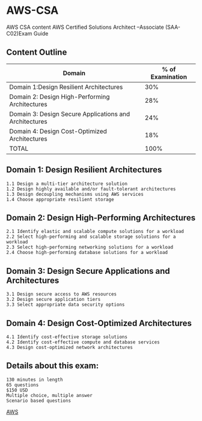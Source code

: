 # AWS-CSA 
AWS  CSA content
AWS Certified Solutions Architect –Associate (SAA-C02)Exam Guide

## Content Outline


| Domain                                                  | % of Examination          |
| --------------------------------------------------------|---------------------------|              
| Domain 1:Design Resilient Architectures                 |30%                        |
| Domain 2: Design High-Performing Architectures	      |28%                        |
| Domain 3: Design Secure Applications and Architectures  |24%                        |
| Domain 4: Design Cost-Optimized Architectures           |18%                        |
| TOTAL                                                   |100%                       |


## Domain 1: Design Resilient Architectures
    1.1	Design a multi-tier architecture solution
    1.2	Design highly available and/or fault-tolerant architectures
    1.3	Design decoupling mechanisms using AWS services
    1.4	Choose appropriate resilient storage
## Domain 2: Design High-Performing Architectures
    2.1	Identify elastic and scalable compute solutions for a workload
    2.2	Select high-performing and scalable storage solutions for a workload
    2.3	Select high-performing networking solutions for a workload
    2.4	Choose high-performing database solutions for a workload
## Domain 3: Design Secure Applications and Architectures
    3.1	Design secure access to AWS resources
    3.2	Design secure application tiers
    3.3	Select appropriate data security options
## Domain 4: Design Cost-Optimized Architectures
    4.1	Identify cost-effective storage solutions
    4.2	Identify cost-effective compute and database services
    4.3	Design cost-optimized network architectures


## Details about this exam:

    130 minutes in length
    65 questions
    $150 USD
    Multiple choice, multiple answer
    Scenario based questions


[AWS](https://aws.amazon.com/certification/certified-solutions-architect-associate/)



